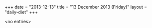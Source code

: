 +++
date = "2013-12-13"
title = "13 December 2013 (Friday)"
layout = "daily-diet"
+++

<p>&lt;no entries&gt;</p>